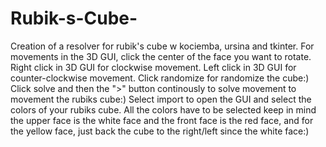 # Rubik-s-Cube-
Creation of a resolver for rubik's cube w kociemba, ursina and tkinter.
For movements in the 3D GUI, click the center of the face you want to rotate.
Right click in 3D GUI for clockwise movement.
Left click in 3D GUI for counter-clockwise movement.
Click randomize for randomize the cube:)
Click solve and then the ">" button continously to solve movement to movement the rubiks cube:)
Select import to open the GUI and select the colors of your rubiks cube.
All the colors have to be selected keep in mind the upper face is the white face and the front face is the red face, and for the yellow face, just back the cube to the right/left since the white face:)
